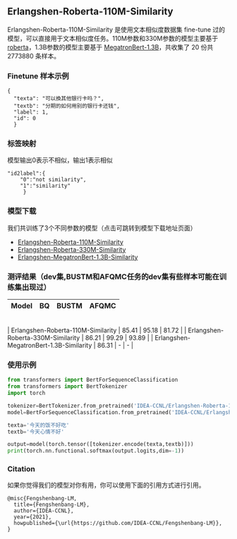 ## Erlangshen-Roberta-110M-Similarity

Erlangshen-Roberta-110M-Similarity 是使用文本相似度数据集 fine-tune 过的模型，可以直接用于文本相似度任务。110M参数和330M参数的模型主要基于 [roberta](https://huggingface.co/hfl/chinese-roberta-wwm-ext)，1.3B参数的模型主要基于 [MegatronBert-1.3B](https://huggingface.co/IDEA-CCNL/Erlangshen-MegatronBert-1.3B)，共收集了 20 份共 2773880 条样本。


### Finetune 样本示例
```
{
  "texta": "可以換其他银行卡吗？", 
  "textb": "分期的如何用别的银行卡还钱", 
  "label": 1, 
  "id": 0
  }
```

### 标签映射
模型输出0表示不相似，输出1表示相似
```
"id2label":{
    "0":"not similarity",
    "1":"similarity"
     }
```

### 模型下载
我们共训练了3个不同参数的模型（点击可跳转到模型下载地址页面）
- [Erlangshen-Roberta-110M-Similarity](https://huggingface.co/IDEA-CCNL/Erlangshen-Roberta-110M-Similarity)
- [Erlangshen-Roberta-330M-Similarity](https://huggingface.co/IDEA-CCNL/Erlangshen-Roberta-330M-Similarity)
- [Erlangshen-MegatronBert-1.3B-Similarity](https://huggingface.co/IDEA-CCNL/Erlangshen-MegatronBert-1.3B-Similarity)


### 测评结果（dev集,BUSTM和AFQMC任务的dev集有些样本可能在训练集出现过）
|    Model   | BQ    |  BUSTM  | AFQMC    |
| :--------:    | :-----:  | :----:  | :-----:   | 
<br>
| Erlangshen-Roberta-110M-Similarity | 85.41     |   95.18    | 81.72     |
| Erlangshen-Roberta-330M-Similarity | 86.21      |   99.29    | 93.89      |  
| Erlangshen-MegatronBert-1.3B-Similarity | 86.31      |   -    | -      |   


### 使用示例
```python
from transformers import BertForSequenceClassification
from transformers import BertTokenizer
import torch

tokenizer=BertTokenizer.from_pretrained('IDEA-CCNL/Erlangshen-Roberta-110M-Similarity')
model=BertForSequenceClassification.from_pretrained('IDEA-CCNL/Erlangshen-Roberta-110M-Similarity')

texta='今天的饭不好吃'
textb='今天心情不好'

output=model(torch.tensor([tokenizer.encode(texta,textb)]))
print(torch.nn.functional.softmax(output.logits,dim=-1))

```


### Citation
如果你觉得我们的模型对你有用，你可以使用下面的引用方式进行引用。
```
@misc{Fengshenbang-LM,
  title={Fengshenbang-LM},
  author={IDEA-CCNL},
  year={2021},
  howpublished={\url{https://github.com/IDEA-CCNL/Fengshenbang-LM}},
}
```
